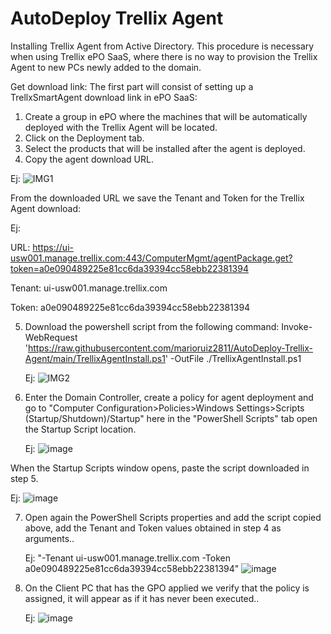 # AutoDeploy Trellix Agent
Installing Trellix Agent from Active Directory. This procedure is necessary when using Trellix ePO SaaS, where there is no way to provision the Trellix Agent to new PCs newly added to the domain.

Get download link: The first part will consist of setting up a TrellxSmartAgent download link in ePO SaaS:

1. Create a group in ePO where the machines that will be automatically deployed with the Trellix Agent will be located.
2. Click on the Deployment tab.
3. Select the products that will be installed after the agent is deployed.
4. Copy the agent download URL.

Ej:
![IMG1](https://github.com/marioruiz2811/Trellix-Smart-Agent/assets/71531721/4c1dff38-cda8-421d-969a-aff21e37c244)

  From the downloaded URL we save the Tenant and Token for the Trellix Agent download:
  
  Ej:
  
  URL: https://ui-usw001.manage.trellix.com:443/ComputerMgmt/agentPackage.get?token=a0e090489225e81cc6da39394cc58ebb22381394
  
  Tenant: ui-usw001.manage.trellix.com
  
  Token: a0e090489225e81cc6da39394cc58ebb22381394
  
5. Download the powershell script from the following command: Invoke-WebRequest 'https://raw.githubusercontent.com/marioruiz2811/AutoDeploy-Trellix-Agent/main/TrellixAgentInstall.ps1' -OutFile ./TrellixAgentInstall.ps1

   Ej:
![IMG2](https://github.com/marioruiz2811/AutoDeploy-Trellix-Agent/assets/71531721/a7567694-ccff-4eaa-9126-c341980b48c7)

6. Enter the Domain Controller, create a policy for agent deployment and go to "Computer Configuration>Policies>Windows Settings>Scripts (Startup/Shutdown)/Startup" here in the "PowerShell Scripts" tab open the Startup Script location.

   Ej:
![image](https://github.com/marioruiz2811/AutoDeploy-Trellix-Agent/assets/71531721/78116c8a-3fda-41eb-b337-a1590c4692fe)

  When the Startup Scripts window opens, paste the script downloaded in step 5.
  
  Ej:
![image](https://github.com/marioruiz2811/AutoDeploy-Trellix-Agent/assets/71531721/6c1de34d-c7c6-4e23-af3c-283d7e7c53dc)

7. Open again the PowerShell Scripts properties and add the script copied above, add the Tenant and Token values obtained in step 4 as arguments..

   Ej: "-Tenant ui-usw001.manage.trellix.com -Token a0e090489225e81cc6da39394cc58ebb22381394"
![image](https://github.com/marioruiz2811/AutoDeploy-Trellix-Agent/assets/71531721/8e5c099a-c2db-415a-a27c-d2c83484dd63)

8. On the Client PC that has the GPO applied we verify that the policy is assigned, it will appear as if it has never been executed..
    
    Ej:
   ![image](https://github.com/marioruiz2811/AutoDeploy-Trellix-Agent/assets/71531721/3f607b8a-db34-4fa3-aef8-6d502f8f7d28)
